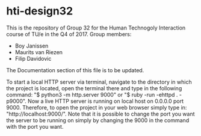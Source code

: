# hti-design32
This is the repository of Group 32 for the Human Technogoly Interaction course of TU/e in the Q4 of 2017.
Group members:
- Boy Janissen
- Maurits van Riezen
- Filip Davidovic

The Documentation section of this file is to be updated.

To start a local HTTP server via terminal, navigate to the directory in which the project is located, open the terminal there and type in the following command: "$ python3 -m http.server 9000" or "$ ruby -run -ehttpd . -p9000".
Now a live HTTP server is running on local host on 0.0.0.0 port 9000. Therefore, to open the project in your web browser simply type in: "http://localhost:9000/".
Note that it is possible to change the port you want the server to be running on simply by changing the 9000 in the command with the port you want.
